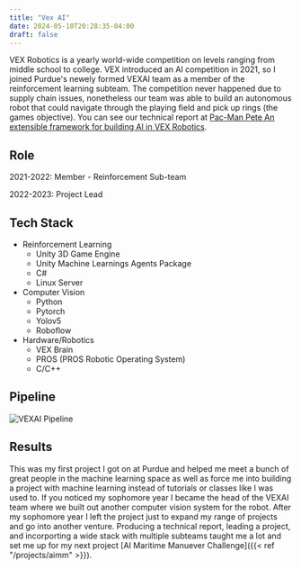 ```yaml
---
title: "Vex AI"
date: 2024-05-10T20:28:35-04:00
draft: false
---
```

VEX Robotics is a yearly world-wide competition on levels ranging from middle school to college. VEX introduced an AI competition in 2021, so I joined Purdue's newely formed VEXAI team as a member of the reinforcement learning subteam. The competition never happened due to supply chain issues, nonetheless our team was able to build an autonomous robot that could navigate through the playing field and pick up rings (the games objective). You can see our technical report at [Pac-Man Pete An extensible framework for building AI in VEX Robotics](https://arxiv.org/pdf/2211.14385).

<!--more-->

## Role

2021-2022: Member - Reinforcement Sub-team

2022-2023: Project Lead

## Tech Stack

- Reinforcement Learning
    - Unity 3D Game Engine
    - Unity Machine Learnings Agents Package
    - C#
    - Linux Server 
- Computer Vision
    - Python
    - Pytorch
    - Yolov5
    - Roboflow 
- Hardware/Robotics
    - VEX Brain
    - PROS (PROS Robotic Operating System)
    - C/C++

## Pipeline

![VEXAI Pipeline](/images/vex_pipeline.png "image pipeline")

## Results

This was my first project I got on at Purdue and helped me meet a bunch of great people in the machine learning space as well as force me into building a project with machine learning instead of tutorials or classes like I was used to. If you noticed my sophomore year I became the head of the VEXAI team where we built out another computer vision system for the robot. After my sophomore year I left the project just to expand my range of projects and go into another venture. Producing a technical report, leading a project, and incorporting a wide stack with multiple subteams taught me a lot and set me up for my next project [AI Maritime Manuever Challenge]({{< ref "/projects/aimm" >}}).